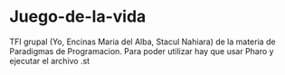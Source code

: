# Juego-de-la-vida
TFI grupal (Yo, Encinas Maria del Alba, Stacul Nahiara) de la materia de Paradigmas de Programacion.
Para poder utilizar hay que usar Pharo y ejecutar el archivo .st
